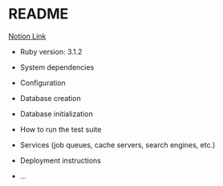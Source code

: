 # README

[Notion Link](https://dynamic-flame-1dc.notion.site/petAtoZ-f8ba2aa93997422b98f0038ae50869ec)

* Ruby version: 3.1.2

* System dependencies

* Configuration

* Database creation

* Database initialization

* How to run the test suite

* Services (job queues, cache servers, search engines, etc.)

* Deployment instructions

* ...
